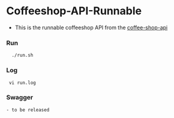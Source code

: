 # Coffeeshop-API-Runnable
 - This is the runnable coffeeshop API from the [coffee-shop-api](https://github.com/Yoni-Git/coffee-shop-api)

### Run
	  ./run.sh 

### Log
	 vi run.log 

### Swagger
	- to be released

